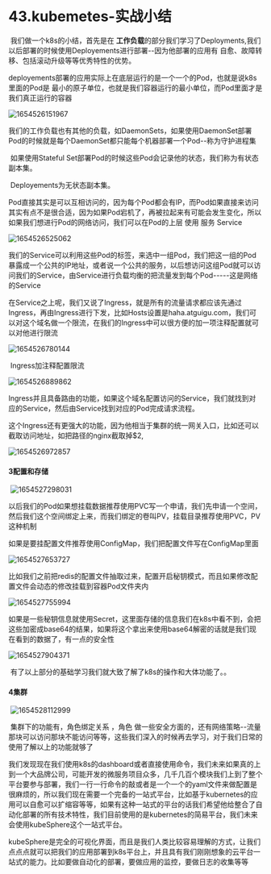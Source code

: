 # 43.kubemetes-实战小结

​		我们做一个k8s的小结，首先是在 **工作负载**的部分我们学习了Deployments,我们以后部署的时候使用Deployements进行部署--因为他部署的应用有 自愈、故障转移、包括滚动升级等等优秀特性的优势。

​		deployements部署的应用实际上在底层运行的是一个一个的Pod，也就是说k8s里面的Pod是 最小的原子单位，也就是我们容器运行的最小单位，而Pod里面才是我们真正运行的容器

![1654526151967](../../.vuepress/public/images/1654526151967.png)

​		我们的工作负载也有其他的负载，如DaemonSets，如果使用DaemonSet部署Pod的时候就是每个DaemonSet都只能每个机器部署一个Pod--称为守护进程集

​		如果使用Stateful Set部署Pod的时候这些Pod会记录他的状态，我们称为有状态副本集。

​		Deployements为无状态副本集。



​	Pod直接其实是可以互相访问的，因为每个Pod都会有IP，而Pod如果直接来访问其实有点不是很合适，因为如果Pod宕机了，再被拉起来有可能会发生变化，所以如果我们想进行Pod的网络访问，我们可以在Pod的上层 使用 服务 Service

![1654526525062](../../.vuepress/public/images/1654526525062.png)

​		我们的Service可以利用这些Pod的标签，来选中一组Pod，我们把这一组的Pod暴露成一个公共的IP地址，或者说一个公共的服务，以后想访问这组Pod就可以访问我们的Service，由Service进行负载均衡的把流量发到每个Pod-----这是网络的Service



​		在Service之上呢，我们又说了Ingress，就是所有的流量请求都应该先通过Ingress，再由Ingress进行下发，比如Hosts设置是haha.atguigu.com，我们可以对这个域名做一个限流，在我们的Ingress中可以很方便的加一项注释配置就可以对他进行限流

![1654526780144](../../.vuepress/public/images/1654526780144.png)



​	Ingress加注释配置限流

![1654526889862](../../.vuepress/public/images/1654526889862.png)



​	Ingress并且具备路由的功能，如果这个域名配置访问的Service，我们就找到对应的Service，然后由Service找到对应的Pod完成请求流程。

​		这个Ingress还有更强大的功能，因为他相当于集群的统一网关入口，比如还可以截取访问地址，如把路径的nginx截取掉$2,

![1654526972857](../../.vuepress/public/images/1654526972857.png)







#### 3配置和存储

​	![1654527298031](../../.vuepress/public/images/1654527298031.png)

​	以后我们的Pod如果想挂载数据推荐使用PVC写一个申请，我们先申请一个空间，然后我们这个空间绑定上来，而我们绑定的卷叫PV，挂载目录推荐使用PVC，PV这种机制



​	如果是要挂配置文件推荐使用ConfigMap，我们把配置文件写在ConfigMap里面

![1654527653727](../../.vuepress/public/images/1654527653727.png)

​	比如我们之前把redis的配置文件抽取过来，配置开启秘钥模式，而且如果修改配置文件会动态的修改挂载到容器Pod文件夹内

![1654527755994](../../.vuepress/public/images/1654527755994.png)







​	如果是一些秘钥信息就使用Secret，这里面存储的信息我们在k8s中看不到，会把这些加密成base64的结果，如果将这个拿出来使用base64解密的话就是我们现在看到的数据了，有一点的安全性

![1654527904371](../../.vuepress/public/images/1654527904371.png)





​	有了以上部分的基础学习我们就大致了解了k8s的操作和大体功能了。。



#### 4集群

​	![1654528112999](../../.vuepress/public/images/1654528112999.png)

​	集群下的功能有，角色绑定关系 ，角色 做一些安全方面的，还有网络策略--流量那块可以访问那块不能访问等等，这些我们深入的时候再去学习，对于我们日常的使用了解以上的功能就够了



​	我们发现现在我们使用k8s的dashboard或者直接使用命令，我们未来如果真的上到一个大品牌公司，可能开发的微服务项目众多，几千几百个模块我们上到了整个平台要参与部署，我们一行一行命令的敲或者是一个一个的yaml文件来做配置是很麻烦的，所以我们现在需要一个完备的一站式平台，比如基于kubernetes的应用可以自愈可以扩缩容等等，如果有这种一站式的平台的话我们希望他给整合了自动化部署的所有技术特性，我们目前使用的是kubernetes的简易平台，我们未来会使用kubeSphere这个一站式平台。



​	kubeSphere是完全的可视化界面，而且是我们人类比较容易理解的方式，让我们点点点就可以把我们的应用部署到k8s平台上，并且具有我们刚刚想象的云平台一站式的能力。比如要做自动化的部署，要做应用的监控，要做日志的收集等等















































































































